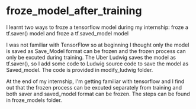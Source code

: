 # froze_model_after_training
I learnt two ways to froze a tensorflow model during my internship: froze a tf.saver() model and froze a tf.saved_model model

I was not familiar with TensorFlow so at beginning I thought only the model is saved as Save_Model format can be frozen and the frozen process can only be excuted during training.
The Uber Ludwig saves the model as tf.saver(), so I add some code to Ludwig source code to save the model as Saved_model. The code is provided in modify_ludwig folder.

At the end of my internship, I'm getting familiar with tensorflow and I find out that the frozen process can be excuted separately from training and both saver and saved_model format can be frozen.
The steps can be found in froze_models folder.